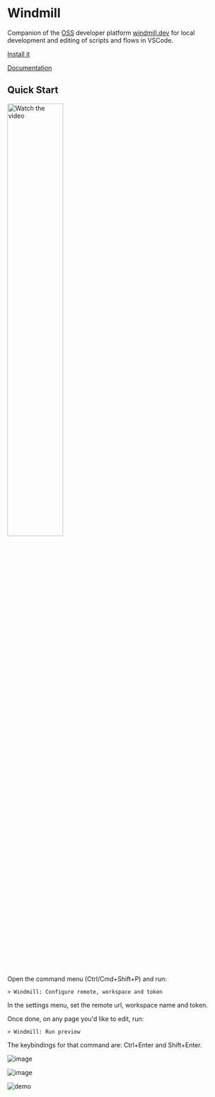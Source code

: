 # Windmill

Companion of the [OSS](https://github.com/windmill-labs/windmill) developer platform [windmill.dev](https://www.windmill.dev/) for local development and
editing of scripts and flows in VSCode.

[Install it](https://marketplace.visualstudio.com/items?itemName=windmill-labs.windmill)

[Documentation](https://www.windmill.dev/docs/cli_local_dev/vscode-extension)

## Quick Start

<a href="https://www.youtube.com/watch?v=aSOF6AzyDr8">
    <img src="./youtube_thumbnailvscode.png" alt="Watch the video" width="50%">
</a>

Open the command menu (Ctrl/Cmd+Shift+P) and run:

`> Windmill: Configure remote, workspace and token`

In the settings menu, set the remote url, workspace name and token.

Once done, on any page you'd like to edit, run:

`> Windmill: Run preview`

The keybindings for that command are: Ctrl+Enter and Shift+Enter.

![image](https://github.com/windmill-labs/windmill-vscode/assets/275584/5c6137bf-c56d-46e5-ba72-2fd5806ce0dc)

![image](./flows.png)

![demo](./demo.gif)
